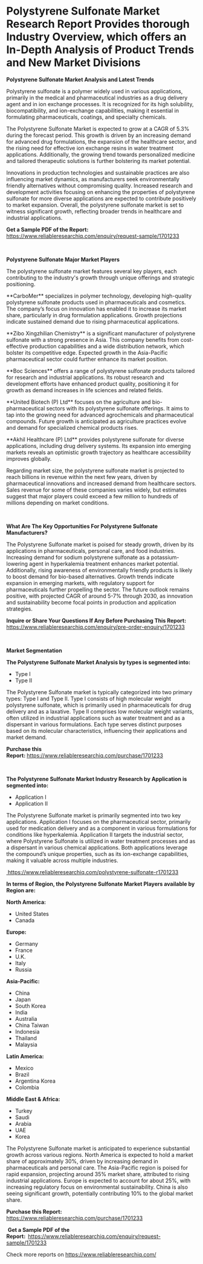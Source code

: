 <p><h1>Polystyrene Sulfonate Market Research Report Provides thorough Industry Overview, which offers an In-Depth Analysis of Product Trends and New Market Divisions</h1></p><p><strong>Polystyrene Sulfonate Market Analysis and Latest Trends</strong></p>
<p><p>Polystyrene sulfonate is a polymer widely used in various applications, primarily in the medical and pharmaceutical industries as a drug delivery agent and in ion exchange processes. It is recognized for its high solubility, biocompatibility, and ion-exchange capabilities, making it essential in formulating pharmaceuticals, coatings, and specialty chemicals.</p><p>The Polystyrene Sulfonate Market is expected to grow at a CAGR of 5.3% during the forecast period. This growth is driven by an increasing demand for advanced drug formulations, the expansion of the healthcare sector, and the rising need for effective ion exchange resins in water treatment applications. Additionally, the growing trend towards personalized medicine and tailored therapeutic solutions is further bolstering its market potential. </p><p>Innovations in production technologies and sustainable practices are also influencing market dynamics, as manufacturers seek environmentally friendly alternatives without compromising quality. Increased research and development activities focusing on enhancing the properties of polystyrene sulfonate for more diverse applications are expected to contribute positively to market expansion. Overall, the polystyrene sulfonate market is set to witness significant growth, reflecting broader trends in healthcare and industrial applications.</p></p>
<p><strong>Get a Sample PDF of the Report:&nbsp;</strong> <a href="https://www.reliableresearchiq.com/enquiry/request-sample/1701233?utm_campaign=3259&utm_medium=2&utm_source=Github&utm_content=ia&utm_term=27032025&utm_id=polystyrene-sulfonate">https://www.reliableresearchiq.com/enquiry/request-sample/1701233</a></p>
<p>&nbsp;</p>
<p><strong>Polystyrene Sulfonate Major Market Players</strong></p>
<p><p>The polystyrene sulfonate market features several key players, each contributing to the industry's growth through unique offerings and strategic positioning. </p><p>**CarboMer** specializes in polymer technology, developing high-quality polystyrene sulfonate products used in pharmaceuticals and cosmetics. The company’s focus on innovation has enabled it to increase its market share, particularly in drug formulation applications. Growth projections indicate sustained demand due to rising pharmaceutical applications.</p><p>**Zibo Xingzhilian Chemistry** is a significant manufacturer of polystyrene sulfonate with a strong presence in Asia. This company benefits from cost-effective production capabilities and a wide distribution network, which bolster its competitive edge. Expected growth in the Asia-Pacific pharmaceutical sector could further enhance its market position.</p><p>**Boc Sciences** offers a range of polystyrene sulfonate products tailored for research and industrial applications. Its robust research and development efforts have enhanced product quality, positioning it for growth as demand increases in life sciences and related fields.</p><p>**United Biotech (P) Ltd** focuses on the agriculture and bio-pharmaceutical sectors with its polystyrene sulfonate offerings. It aims to tap into the growing need for advanced agrochemicals and pharmaceutical compounds. Future growth is anticipated as agriculture practices evolve and demand for specialized chemical products rises.</p><p>**Akhil Healthcare (P) Ltd** provides polystyrene sulfonate for diverse applications, including drug delivery systems. Its expansion into emerging markets reveals an optimistic growth trajectory as healthcare accessibility improves globally.</p><p>Regarding market size, the polystyrene sulfonate market is projected to reach billions in revenue within the next few years, driven by pharmaceutical innovations and increased demand from healthcare sectors. Sales revenue for some of these companies varies widely, but estimates suggest that major players could exceed a few million to hundreds of millions depending on market conditions.</p></p>
<p>&nbsp;</p>
<p><strong>What Are The Key Opportunities For Polystyrene Sulfonate Manufacturers?</strong></p>
<p><p>The Polystyrene Sulfonate market is poised for steady growth, driven by its applications in pharmaceuticals, personal care, and food industries. Increasing demand for sodium polystyrene sulfonate as a potassium-lowering agent in hyperkalemia treatment enhances market potential. Additionally, rising awareness of environmentally friendly products is likely to boost demand for bio-based alternatives. Growth trends indicate expansion in emerging markets, with regulatory support for pharmaceuticals further propelling the sector. The future outlook remains positive, with projected CAGR of around 5-7% through 2030, as innovation and sustainability become focal points in production and application strategies.</p></p>
<p><strong>Inquire or Share Your Questions If Any Before Purchasing This Report:</strong> <a href="https://www.reliableresearchiq.com/enquiry/pre-order-enquiry/1701233?utm_campaign=3259&utm_medium=2&utm_source=Github&utm_content=ia&utm_term=27032025&utm_id=polystyrene-sulfonate">https://www.reliableresearchiq.com/enquiry/pre-order-enquiry/1701233</a></p>
<p>&nbsp;</p>
<p><strong>Market Segmentation</strong></p>
<p><strong>The Polystyrene Sulfonate Market Analysis by types is segmented into:</strong></p>
<p><ul><li>Type I</li><li>Type II</li></ul></p>
<p><p>The Polystyrene Sulfonate market is typically categorized into two primary types: Type I and Type II. Type I consists of high molecular weight polystyrene sulfonate, which is primarily used in pharmaceuticals for drug delivery and as a laxative. Type II comprises low molecular weight variants, often utilized in industrial applications such as water treatment and as a dispersant in various formulations. Each type serves distinct purposes based on its molecular characteristics, influencing their applications and market demand.</p></p>
<p><strong>Purchase this Report:&nbsp;</strong><a href="https://www.reliableresearchiq.com/purchase/1701233?utm_campaign=3259&utm_medium=2&utm_source=Github&utm_content=ia&utm_term=27032025&utm_id=polystyrene-sulfonate">https://www.reliableresearchiq.com/purchase/1701233</a></p>
<p>&nbsp;</p>
<p><strong>The Polystyrene Sulfonate Market Industry Research by Application is segmented into:</strong></p>
<p><ul><li>Application I</li><li>Application II</li></ul></p>
<p><p>The Polystyrene Sulfonate market is primarily segmented into two key applications. Application I focuses on the pharmaceutical sector, primarily used for medication delivery and as a component in various formulations for conditions like hyperkalemia. Application II targets the industrial sector, where Polystyrene Sulfonate is utilized in water treatment processes and as a dispersant in various chemical applications. Both applications leverage the compound’s unique properties, such as its ion-exchange capabilities, making it valuable across multiple industries.</p></p>
<p><a href="https://www.reliableresearchiq.com/polystyrene-sulfonate-r1701233?utm_campaign=3259&utm_medium=2&utm_source=Github&utm_content=ia&utm_term=27032025&utm_id=polystyrene-sulfonate">&nbsp;https://www.reliableresearchiq.com/polystyrene-sulfonate-r1701233</a></p>
<p><strong>In terms of Region, the Polystyrene Sulfonate Market Players available by Region are:</strong></p>
<p>
    <p> <strong> North America: </strong>
        <ul>
            <li>United States</li>
            <li>Canada</li>
        </ul>
        </p> 
    <p> <strong> Europe: </strong>
        <ul>
            <li>Germany</li>
            <li>France</li>
            <li>U.K.</li>
            <li>Italy</li>
            <li>Russia</li>
        </ul>
        </p> 
    <p> <strong> Asia-Pacific: </strong>
        <ul>
            <li>China</li>
            <li>Japan</li>
            <li>South Korea</li>
            <li>India</li>
            <li>Australia</li>
            <li>China Taiwan</li>
            <li>Indonesia</li>
            <li>Thailand</li>
            <li>Malaysia</li>
        </ul>
        </p> 
    <p> <strong> Latin America: </strong>
        <ul>
            <li>Mexico</li>
            <li>Brazil</li>
            <li>Argentina Korea</li>
            <li>Colombia</li>
        </ul>
        </p> 
    <p> <strong> Middle East & Africa: </strong>
        <ul>
            <li>Turkey</li>
            <li>Saudi</li>
            <li>Arabia</li>
            <li>UAE</li>
            <li>Korea</li>
        </ul>
    </p>
    </p>
<p><p>The Polystyrene Sulfonate market is anticipated to experience substantial growth across various regions. North America is expected to hold a market share of approximately 30%, driven by increasing demand in pharmaceuticals and personal care. The Asia-Pacific region is poised for rapid expansion, projecting around 35% market share, attributed to rising industrial applications. Europe is expected to account for about 25%, with increasing regulatory focus on environmental sustainability. China is also seeing significant growth, potentially contributing 10% to the global market share.</p></p>
<p><strong>Purchase this Report: </strong><a href="https://www.reliableresearchiq.com/purchase/1701233?utm_campaign=3259&utm_medium=2&utm_source=Github&utm_content=ia&utm_term=27032025&utm_id=polystyrene-sulfonate">https://www.reliableresearchiq.com/purchase/1701233</a></p>
<p>&nbsp;<strong>Get a Sample PDF of the Report:&nbsp;&nbsp;</strong><a href="https://www.reliableresearchiq.com/enquiry/request-sample/1701233?utm_campaign=3259&utm_medium=2&utm_source=Github&utm_content=ia&utm_term=27032025&utm_id=polystyrene-sulfonate">https://www.reliableresearchiq.com/enquiry/request-sample/1701233</a></p>
<p><strong></strong></p>
<p>Check more reports on <a href="https://www.reliableresearchiq.com/?utm_campaign=3259&utm_medium=2&utm_source=Github&utm_content=ia&utm_term=27032025&utm_id=polystyrene-sulfonate">https://www.reliableresearchiq.com/</a></p>